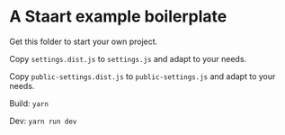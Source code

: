 # A Staart example boilerplate

Get this folder to start your own project.

Copy `settings.dist.js` to `settings.js` and adapt to your needs.

Copy `public-settings.dist.js` to `public-settings.js` and adapt to your needs.

Build: `yarn`

Dev: `yarn run dev`
